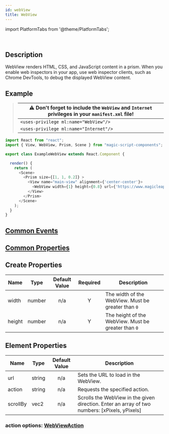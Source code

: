```yaml
---
id: webView
title: WebView
---
```


import PlatformTabs from '@theme/PlatformTabs';

<PlatformTabs component='webview' />​

## Description

WebView renders HTML, CSS, and JavaScript content in a prism. When you enable web inspectors in your app, use web inspector clients, such as Chrome DevTools, to debug the displayed WebView content.

## Example

> | ⚠️ Don't forget to include the `WebView` and `Internet` privileges in your `manifest.xml` file! |
> | -------------------------------------------------------------------------------|
> | `<uses-privilege ml:name="WebView"/>`  |
> | `<uses-privilege ml:name="Internet"/>` |

```javascript
import React from "react";
import { View, WebView, Prism, Scene } from "magic-script-components";

export class ExampleWebView extends React.Component {

  render() {
    return (
      <Scene>
        <Prism size={[1, 1, 0.2]} >
          <View name="main-view" alignment={'center-center'}>
            <WebView width={1} height={0.8} url={'https://www.magicleap.com'} />
          </View>
        </Prism>
      </Scene>
    );
  }
}
```

## [Common Events](../events/CommonEvents.md)

## [Common Properties](../types/Properties.md)

## Create Properties

| Name   | Type   | Default Value | Required | Description               |
| ------ | ------ | :-----------: | :------: | ------------------------- |
| width  | number |      n/a      |    Y     | The width of the WebView. Must be greater than `0` |
| height | number |      n/a      |    Y     | The height of the WebView. Must be greater than `0` |

## Element Properties

| Name     | Type   | Default Value | Description                                                                                   |
| -------- | ------ | :-----------: | --------------------------------------------------------------------------------------------- |
| url      | string |      n/a      | Sets the URL to load in the WebView.                                                          |
| action   | string |      n/a      | Requests the specified action.                                                                |
| scrollBy | vec2   |      n/a      | Scrolls the WebView in the given direction. Enter an array of two numbers: [xPixels, yPixels] |

### action options: [WebViewAction](../types/WebViewAction.md)
